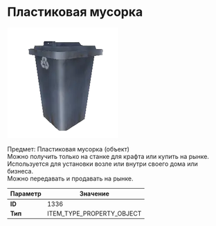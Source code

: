 # Пластиковая мусорка

![Item Image](../img/1336.webp?raw=true)

Предмет: Пластиковая мусорка (объект)<br>Можно получить только на станке для крафта или купить на рынке.<br>Используется для установки возле или внутри своего дома или бизнеса.<br>Можно передавать и продавать на рынке.


| Параметр | Значение |
|----------|----------|
| **ID** | 1336 |
| **Тип** | ITEM_TYPE_PROPERTY_OBJECT |


